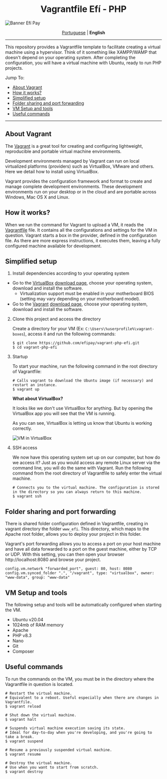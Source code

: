 <h1 align="center">Vagrantfile Efí - PHP</h1>

![Banner Efí Pay](https://gnetbr.com/BJgSIUhlYs)

<p align="center">
  <a href="https://github.com/efipay/vagrant-php-efi/">Portuguese</a> |
  <span><b>English</b></span>
</p>

---

This repository provides a Vagrantfile template to facilitate creating a virtual machine using a hypervisor. Think of it something like XAMPP/WAMP that doesn't depend on your operating system. After completing the configuration, you will have a virtual machine with Ubuntu, ready to run PHP projects.

Jump To:
* [About Vagrant](#about-vagrant)
* [How it works?](#how-it-works)
* [Simplified setup](#simplified-setup)
* [Folder sharing and port forwarding](#folder-sharing-and-port-forwarding)
* [VM Setup and tools](#vm-setup-and-tools)
* [Useful commands](#useful-commands)

---

## About Vagrant

The [Vagrant](https://www.vagrantup.com/) is a great tool for creating and configuring lightweight, reproducible and portable virtual machine environments.

Development environments managed by Vagrant can run on local virtualized platforms (providers) such as VirtualBox, VMware and others. Here we detail how to install using VirtualBox.

Vagrant provides the configuration framework and format to create and manage complete development environments. These development environments run on your desktop or in the cloud and are portable across Windows, Mac OS X and Linux.


## How it works?
When we run the command for Vagrant to upload a VM, it reads the [Vagrantfile](https://www.vagrantup.com/docs/vagrantfile) file. It contains all the configurations and settings for the VM in question. Vagrant starts a box in the provider, defined in the configuration file. As there are more express instructions, it executes them, leaving a fully configured machine available for development.


## Simplified setup
1. Install dependencies according to your operating system
    
* Go to the [VirtualBox](https://www.virtualbox.org/) [download page](https://www.virtualbox.org/wiki/Downloads), choose your operating system, download and install the software.
  * Virtualization support must be enabled in your motherboard BIOS (setting may vary depending on your motherboard model).
* Go to the [Vagrant](https://www.vagrantup.com/downloads) [download page](https://www.vagrantup.com/downloads), choose your operating system, download and install the software.

2. Clone this project and access the directory

    Create a directory for your VM (Ex: ``C:\Users\%userprofile%\vagrant-boxes``), access it and run the following commands:
    
    ```
    $ git clone https://github.com/efipay/vagrant-php-efi.git
    $ cd vagrant-php-efi
    ```

3. Startup

    To start your machine, run the following command in the root directory of Vagrantfile:

    ```
    # Calls vagrant to download the Ubuntu image (if necessary) and restart an instance.
    $ vagrant up
    ```
    
    **What about VirtualBox?**

    It looks like we don't use VirtualBox for anything. But by opening the VirtualBox app you will see that the VM is running.

    As you can see, VirtualBox is letting us know that Ubuntu is working correctly.
    
    ![VM in VirtualBox](https://sejaefi.link/Bye-6EAsoa)


 4. SSH access  

    We now have this operating system set up on our computer, but how do we access it? Just as you would access any remote Linux server via the command line, you will do the same with Vagrant. Run the following command from the root directory of Vagrantfile to safely enter the virtual machine.
   
    ```
    # Connects you to the virtual machine. The configuration is stored in the directory so you can always return to this machine.
    $ vagrant ssh
    ```

## Folder sharing and port forwarding

There is shared folder configuration defined in Vagrantfile, creating in vagrant directory the folder ``www_efi``. This directory, which maps to the Apache root folder, allows you to deploy your project in this folder.

Vagrant's port forwarding allows you to access a port on your host machine and have all data forwarded to a port on the guest machine, either by TCP or UDP. With this setting, you can then open your browser http://localhost:8080 and browse your project.
``` 
config.vm.network "forwarded_port", guest: 80, host: 8080
config.vm.synced_folder ".", "/vagrant", type: "virtualbox", owner: "www-data", group: "www-data"
```

## VM Setup and tools

The following setup and tools will be automatically configured when starting the VM.
* Ubuntu v20.04
* 1024mb of RAM memory
* Apache
* PHP v8.3
* Nano
* Git
* Composer

## Useful commands
To run the commands on the VM, you must be in the directory where the Vagrantfile in question is located.

```
# Restart the virtual machine.
# Equivalent to a reboot. Useful especially when there are changes in Vagrantfile.
$ vagrant reload

# Shut down the virtual machine.
$ vagrant halt

# Suspends virtual machine execution saving its state.
# Ideal for day-to-day when you're developing, and you're going to take a break.
$ vagrant suspend

# Resume a previously suspended virtual machine.
$ vagrant resume

# Destroy the virtual machine.
# Use when you want to start from scratch.
$ vagrant destroy
```
